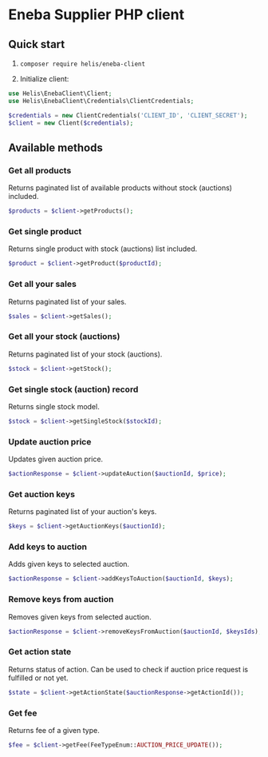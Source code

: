 # Eneba Supplier PHP client

## Quick start

 1. `composer require helis/eneba-client`

 2. Initialize client:

```php
use Helis\EnebaClient\Client;
use Helis\EnebaClient\Credentials\ClientCredentials;

$credentials = new ClientCredentials('CLIENT_ID', 'CLIENT_SECRET');
$client = new Client($credentials);
```

## Available methods

### Get all products

Returns paginated list of available products without stock (auctions) included.

```php
$products = $client->getProducts();
```

### Get single product

Returns single product with stock (auctions) list included.

```php
$product = $client->getProduct($productId);
```

### Get all your sales

Returns paginated list of your sales.

```php
$sales = $client->getSales();
```

### Get all your stock (auctions)

Returns paginated list of your stock (auctions).

```php
$stock = $client->getStock();
```

### Get single stock (auction) record

Returns single stock model.

```php
$stock = $client->getSingleStock($stockId);
```

### Update auction price

Updates given auction price.

```php
$actionResponse = $client->updateAuction($auctionId, $price);
```

### Get auction keys

Returns paginated list of your auction's keys.

```php
$keys = $client->getAuctionKeys($auctionId);
```

### Add keys to auction

Adds given keys to selected auction.

```php
$actionResponse = $client->addKeysToAuction($auctionId, $keys);
```

### Remove keys from auction

Removes given keys from selected auction.

```php
$actionResponse = $client->removeKeysFromAuction($auctionId, $keysIds);
```

### Get action state

Returns status of action. Can be used to check if auction price request is fulfilled or not yet.

```php
$state = $client->getActionState($auctionResponse->getActionId());
```


### Get fee

Returns fee of a given type.

```php
$fee = $client->getFee(FeeTypeEnum::AUCTION_PRICE_UPDATE());
```
